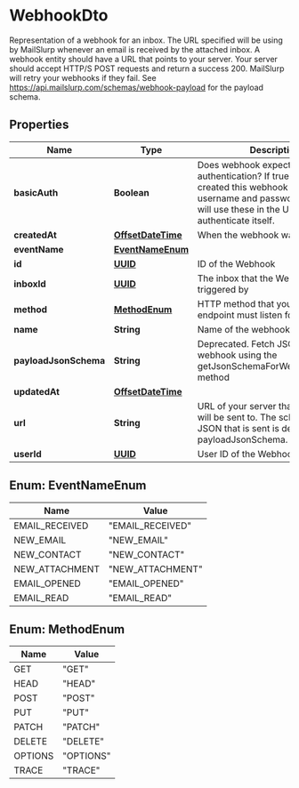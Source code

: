 

# WebhookDto

Representation of a webhook for an inbox. The URL specified will be using by MailSlurp whenever an email is received by the attached inbox. A webhook entity should have a URL that points to your server. Your server should accept HTTP/S POST requests and return a success 200. MailSlurp will retry your webhooks if they fail. See https://api.mailslurp.com/schemas/webhook-payload for the payload schema.
## Properties

Name | Type | Description | Notes
------------ | ------------- | ------------- | -------------
**basicAuth** | **Boolean** | Does webhook expect basic authentication? If true it means you created this webhook with a username and password. MailSlurp will use these in the URL to authenticate itself. |  [optional]
**createdAt** | [**OffsetDateTime**](OffsetDateTime) | When the webhook was created |  [optional]
**eventName** | [**EventNameEnum**](#EventNameEnum) |  |  [optional]
**id** | [**UUID**](UUID) | ID of the Webhook |  [optional]
**inboxId** | [**UUID**](UUID) | The inbox that the Webhook will be triggered by |  [optional]
**method** | [**MethodEnum**](#MethodEnum) | HTTP method that your server endpoint must listen for |  [optional]
**name** | **String** | Name of the webhook |  [optional]
**payloadJsonSchema** | **String** | Deprecated. Fetch JSON Schema for webhook using the getJsonSchemaForWebhookPayload method |  [optional]
**updatedAt** | [**OffsetDateTime**](OffsetDateTime) |  | 
**url** | **String** | URL of your server that the webhook will be sent to. The schema of the JSON that is sent is described by the payloadJsonSchema. |  [optional]
**userId** | [**UUID**](UUID) | User ID of the Webhook |  [optional]



## Enum: EventNameEnum

Name | Value
---- | -----
EMAIL_RECEIVED | &quot;EMAIL_RECEIVED&quot;
NEW_EMAIL | &quot;NEW_EMAIL&quot;
NEW_CONTACT | &quot;NEW_CONTACT&quot;
NEW_ATTACHMENT | &quot;NEW_ATTACHMENT&quot;
EMAIL_OPENED | &quot;EMAIL_OPENED&quot;
EMAIL_READ | &quot;EMAIL_READ&quot;



## Enum: MethodEnum

Name | Value
---- | -----
GET | &quot;GET&quot;
HEAD | &quot;HEAD&quot;
POST | &quot;POST&quot;
PUT | &quot;PUT&quot;
PATCH | &quot;PATCH&quot;
DELETE | &quot;DELETE&quot;
OPTIONS | &quot;OPTIONS&quot;
TRACE | &quot;TRACE&quot;



